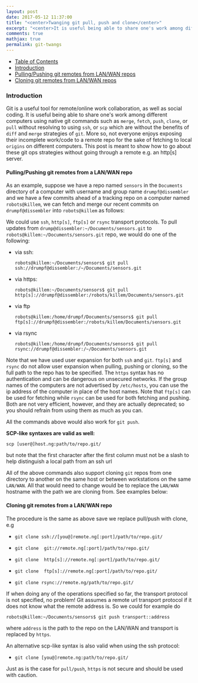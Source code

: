 ```yaml
---
layout: post
date: 2017-05-12 11:37:00
title: "<center>Twanging git pull, push and clone</center>"
excerpt: "<center>It is useful being able to share one's work among different computers using native git commands such as merge, fetch, push, clone, or pull without resolving to using ssh, scp which are without the benefits of diff and merge strategies of git.</center>"
comments: true
mathjax: true
permalink: git-twangs
---
```


- [Table of Contents](#table-o-conts)
- [Introduction](#intro)
- [Pulling/Pushing git remotes from LAN/WAN repos](#pullpush)
- [Cloning git remotes from LAN/WAN repos](#clone)

<a name="intro"></a>
### Introduction

Git is a useful tool for remote/online work collaboration, as well as social coding. It is useful being able to share one's work among different computers using native git commands such as `merge`, `fetch`, `push`, `clone`, or `pull` without resolving to using `ssh`, or `scp` which are without the benefits of `diff` and `merge` strategies of `git`. More so, not everyone enjoys exposing their incomplete work/code to a remote repo for the sake of fetching to local `origins` on different computers. This post is meant to show how to go about these git ops strategies without going through a remote e.g. an http[s] server.

<a name="pullpush"></a>
#### Pulling/Pushing git remotes from a LAN/WAN repo

As an example, suppose we have a repo named `sensors` in the `Documents` directory of a computer with username and group name `drumpf@dissembler` and we have a few commits ahead of a tracking repo on a computer named `robots@killem`, we can fetch and merge our recent commits on `drumpf@dissembler` into `robots@killem` as follows:

We could use `ssh`, `http[s]`, `ftp[s]` or `rsync` transport protocols. To pull updates from `drump@dissembler:~/Documents/sensors.git` to `robots@killem:~/Documents/sensors.git` repo, we would do one of the following:

  - via ssh:

    <pre class="terminal"><code>robots@killem:~/Documents/sensors$ git pull ssh://drumpf@dissembler:/~/Documents/sensors.git</code></pre>

  - via https:

      <pre class="terminal"><code>robots@killem:~/Documents/sensors$ git pull http[s]://drumpf@dissembler:/robots/killem/Documents/sensors.git</code></pre>

  - via ftp

      <pre class="terminal"><code>robots@killem:/home/drumpf/Documents/sensors$ git pull ftp[s]://drumpf@dissembler:/robots/killem/Documents/sensors.git</code></pre>

  - via rsync

      <pre class="terminal"><code>robots@killem:/home/drumpf/Documents/sensors$ git pull rsync://drumpf@dissembler:/~/Documents/sensors.git</code></pre>

Note that we have used user expansion for both `ssh` and `git`. `ftp[s]` and `rsync` do not allow user expansion when pulling, pushing or cloning, so the full path to the repo has to be specified.
The `https` syntax has no authentication and can be dangerous on unsecured networks. If the group names of the computers are not advertised by `/etc/hosts`, you can use the ip address of the computer in place of the host names. Note that `ftp[s]` can be used for fetching while `rsync` can be used for both fetching and pushing. Both are not very efficient, however, and they are actually deprecated; so you should refrain from using them as much as you can.

All the commands above would also work for `git push`.

**SCP-like syntaxes are valid as well:**

  <pre class="terminal"><code>scp [user@]host.ng:path/to/repo.git/</code></pre>

but note that the first character after the first column must not be a slash to help distinguish a local path from an ssh url

All of the above commands also support cloning `git` repos from one directory to another on the same host or between workstations on the same `LAN/WAN`. All that would need to change would be to replace the `LAN/WAN` hostname with the path we are cloning from. See examples below:

<a name="clone"></a>
#### Cloning git remotes from a LAN/WAN repo

The procedure is the same as above save we replace pull/push with clone, e.g

 -  <pre class="terminal"><code>git clone ssh://[you@]remote.ng[:port]/path/to/repo.git/</code></pre>

 -  <pre class="terminal"><code>git clone  git://remote.ng[:port]/path/to/repo.git/</code></pre>

 -  <pre class="terminal"><code>git clone  http[s]://remote.ng[:port]/path/to/repo.git/</code></pre>

 -  <pre class="terminal"><code>git clone  ftp[s]://remote.ng[:port]/path/to/repo.git/</code></pre>

 -  <pre class="terminal"><code>git clone rsync://remote.ng/path/to/repo.git/</code></pre>


 If when doing any of the operations specified so far, the transport protocol is not specified, no problem! Git assumes a remote url transport protocol if it does not know what the remote address is. So we could for example do

 <pre class="terminal"><code>robots@killem:~/Documents/sensors$ git push transport::address</code></pre>

 where `address` is the path to the repo on the LAN/WAN and transport is replaced by `https`.

 An alternative scp-like syntax is also valid when using the ssh protocol:

 -   <pre class="terminal"><code>git clone [you@]remote.ng:path/to/repo.git/</code></pre>

 Just as is the case for `pull/push`, `https` is not secure and should be used with caution.

